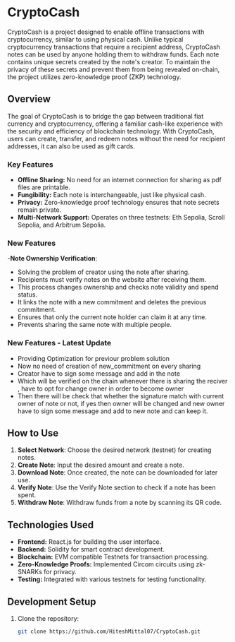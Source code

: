 # CryptoCash

CryptoCash is a project designed to enable offline transactions with cryptocurrency, similar to using physical cash. Unlike typical cryptocurrency transactions that require a recipient address, CryptoCash notes can be used by anyone holding them to withdraw funds. Each note contains unique secrets created by the note's creator. To maintain the privacy of these secrets and prevent them from being revealed on-chain, the project utilizes zero-knowledge proof (ZKP) technology.

## Overview

The goal of CryptoCash is to bridge the gap between traditional fiat currency and cryptocurrency, offering a familiar cash-like experience with the security and efficiency of blockchain technology. With CryptoCash, users can create, transfer, and redeem notes without the need for recipient addresses, it can also be used as gift cards.

### Key Features

- **Offline Sharing:** No need for an internet connection for sharing as pdf files are printable.
- **Fungibility:** Each note is interchangeable, just like physical cash.
- **Privacy:** Zero-knowledge proof technology ensures that note secrets remain private.
- **Multi-Network Support:** Operates on three testnets: Eth Sepolia, Scroll Sepolia, and Arbitrum Sepolia.

### New Features

 -**Note Ownership Verification**: 
 - Solving the problem of creator using the note after sharing.
  - Recipients must verify notes on the website after receiving them.
  - This process changes ownership and checks note validity and spend status.
  - It links the note with a new commitment and deletes the previous commitment.
  - Ensures that only the current note holder can claim it at any time.
  - Prevents sharing the same note with multiple people.
 
### New Features - Latest Update
- Providing Optimization for previour problem solution
- Now no need of creation of new_commitment on every sharing
- Creator have to sign some message and add in the note
- Which will be verified on the chain whenever there is sharing the reciver , have to opt for change owner in order to become owner
- Then there will be check that whether the signature match with current owner of note or not, if yes then owner will be changed and new owner have to sign some message and add to new note and can keep it.
  
## How to Use

1. **Select Network**: Choose the desired network (testnet) for creating notes.
2. **Create Note**: Input the desired amount and create a note.
3. **Download Note**: Once created, the note can be downloaded for later use.
4. **Verify Note**: Use the Verify Note section to check if a note has been spent.
5. **Withdraw Note**: Withdraw funds from a note by scanning its QR code.

## Technologies Used

- **Frontend:** React.js for building the user interface.
- **Backend:** Solidity for smart contract development.
- **Blockchain:** EVM compatible Testnets for transaction processing.
- **Zero-Knowledge Proofs:** Implemented Circom circuits using zk-SNARKs for privacy.
- **Testing:** Integrated with various testnets for testing functionality.

## Development Setup

1. Clone the repository:
   ```bash
   git clone https://github.com/HiteshMittal07/CryptoCash.git
   ```
